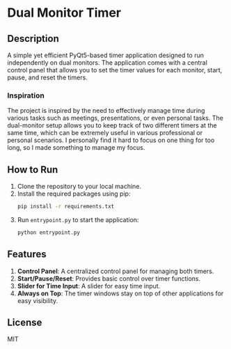 # Dual Monitor Timer

## Description

A simple yet efficient PyQt5-based timer application designed to run independently on dual monitors. The application comes with a central control panel that allows you to set the timer values for each monitor, start, pause, and reset the timers.

### Inspiration

The project is inspired by the need to effectively manage time during various tasks such as meetings, presentations, or even personal tasks. The dual-monitor setup allows you to keep track of two different timers at the same time, which can be extremely useful in various professional or personal scenarios. I personally find it hard to focus on one thing for too long, so I made something to manage my focus. 

## How to Run

1. Clone the repository to your local machine.
2. Install the required packages using pip:
    ```bash
    pip install -r requirements.txt
    ```
3. Run `entrypoint.py` to start the application:
    ```bash
    python entrypoint.py
    ```

## Features


1. **Control Panel**: A centralized control panel for managing both timers.
2. **Start/Pause/Reset**: Provides basic control over timer functions.
3. **Slider for Time Input**: A slider for easy time input.
4. **Always on Top**: The timer windows stay on top of other applications for easy visibility.

## License

MIT

